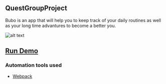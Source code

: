 ## QuestGroupProject

Bubo is an app that will help you to keep track of your daily routines as well as your long time advantures to become a better you.

![alt text](https://github.com/jjthom87/QuestGroupProject/blob/master/readme/buboHome1.png "App Home Page")

## [Run Demo](https://buboowl.herokuapp.com/)








### Automation tools used
- [Webpack](https://webpack.github.io/)
